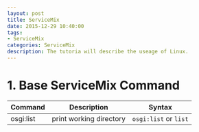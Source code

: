 ```yaml
---
layout: post
title: ServiceMix
date: 2015-12-29 10:40:00
tags:
- ServiceMix
categories: ServiceMix
description: The tutoria will describe the useage of Linux.
---
```


# 1. Base ServiceMix Command

| Command         |             Description                   |      Syntax                                |
| --------------- | ----------------------------------------- | ------------------------------------------ |
| osgi:list       | print working directory                   | `osgi:list` or `list`                      |
